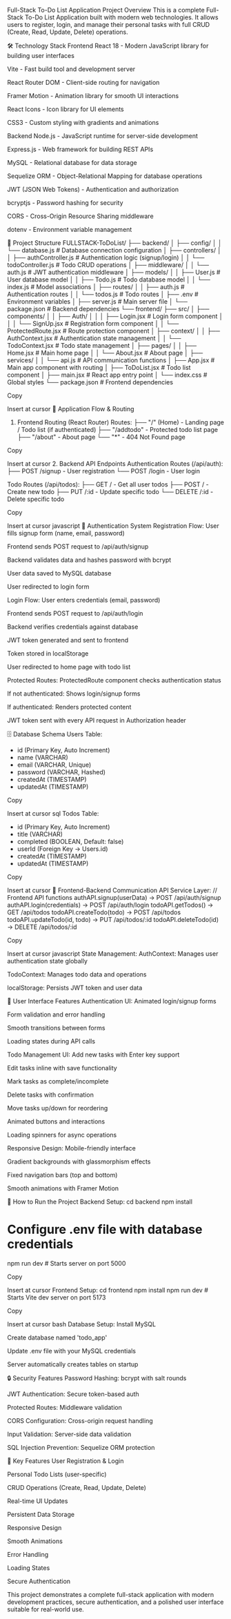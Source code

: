 Full-Stack To-Do List Application
Project Overview
This is a complete Full-Stack To-Do List Application built with modern web technologies. It allows users to register, login, and manage their personal tasks with full CRUD (Create, Read, Update, Delete) operations.

🛠️ Technology Stack
Frontend
React 18 - Modern JavaScript library for building user interfaces

Vite - Fast build tool and development server

React Router DOM - Client-side routing for navigation

Framer Motion - Animation library for smooth UI interactions

React Icons - Icon library for UI elements

CSS3 - Custom styling with gradients and animations

Backend
Node.js - JavaScript runtime for server-side development

Express.js - Web framework for building REST APIs

MySQL - Relational database for data storage

Sequelize ORM - Object-Relational Mapping for database operations

JWT (JSON Web Tokens) - Authentication and authorization

bcryptjs - Password hashing for security

CORS - Cross-Origin Resource Sharing middleware

dotenv - Environment variable management

📁 Project Structure
FULLSTACK-ToDoList/
├── backend/
│   ├── config/
│   │   └── database.js          # Database connection configuration
│   ├── controllers/
│   │   ├── authController.js    # Authentication logic (signup/login)
│   │   └── todoController.js    # Todo CRUD operations
│   ├── middleware/
│   │   └── auth.js             # JWT authentication middleware
│   ├── models/
│   │   ├── User.js             # User database model
│   │   ├── Todo.js             # Todo database model
│   │   └── index.js            # Model associations
│   ├── routes/
│   │   ├── auth.js             # Authentication routes
│   │   └── todos.js            # Todo routes
│   ├── .env                    # Environment variables
│   ├── server.js               # Main server file
│   └── package.json            # Backend dependencies
└── frontend/
    ├── src/
    │   ├── components/
    │   │   ├── Auth/
    │   │   │   ├── Login.jsx    # Login form component
    │   │   │   └── SignUp.jsx   # Registration form component
    │   │   └── ProtectedRoute.jsx # Route protection component
    │   ├── context/
    │   │   ├── AuthContext.jsx  # Authentication state management
    │   │   └── TodoContext.jsx  # Todo state management
    │   ├── pages/
    │   │   ├── Home.jsx         # Main home page
    │   │   └── About.jsx        # About page
    │   ├── services/
    │   │   └── api.js           # API communication functions
    │   ├── App.jsx              # Main app component with routing
    │   ├── ToDoList.jsx         # Todo list component
    │   ├── main.jsx             # React app entry point
    │   └── index.css            # Global styles
    └── package.json             # Frontend dependencies


Copy

Insert at cursor
🔄 Application Flow & Routing
1. Frontend Routing (React Router)
Routes:
├── "/" (Home)           - Landing page / Todo list (if authenticated)
├── "/addtodo"          - Protected todo list page
├── "/about"            - About page
└── "*"                 - 404 Not Found page

Copy

Insert at cursor
2. Backend API Endpoints
Authentication Routes (/api/auth):
├── POST /signup        - User registration
└── POST /login         - User login

Todo Routes (/api/todos):
├── GET /               - Get all user todos
├── POST /              - Create new todo
├── PUT /:id            - Update specific todo
└── DELETE /:id         - Delete specific todo

Copy

Insert at cursor
javascript
🔐 Authentication System
Registration Flow:
User fills signup form (name, email, password)

Frontend sends POST request to /api/auth/signup

Backend validates data and hashes password with bcrypt

User data saved to MySQL database

User redirected to login form

Login Flow:
User enters credentials (email, password)

Frontend sends POST request to /api/auth/login

Backend verifies credentials against database

JWT token generated and sent to frontend

Token stored in localStorage

User redirected to home page with todo list

Protected Routes:
ProtectedRoute component checks authentication status

If not authenticated: Shows login/signup forms

If authenticated: Renders protected content

JWT token sent with every API request in Authorization header

🗄️ Database Schema
Users Table:
- id (Primary Key, Auto Increment)
- name (VARCHAR)
- email (VARCHAR, Unique)
- password (VARCHAR, Hashed)
- createdAt (TIMESTAMP)
- updatedAt (TIMESTAMP)

Copy

Insert at cursor
sql
Todos Table:
- id (Primary Key, Auto Increment)
- title (VARCHAR)
- completed (BOOLEAN, Default: false)
- userId (Foreign Key → Users.id)
- createdAt (TIMESTAMP)
- updatedAt (TIMESTAMP)

Copy

Insert at cursor
🔄 Frontend-Backend Communication
API Service Layer:
// Frontend API functions
authAPI.signup(userData)     → POST /api/auth/signup
authAPI.login(credentials)   → POST /api/auth/login
todoAPI.getTodos()          → GET /api/todos
todoAPI.createTodo(todo)    → POST /api/todos
todoAPI.updateTodo(id, todo) → PUT /api/todos/:id
todoAPI.deleteTodo(id)      → DELETE /api/todos/:id

Copy

Insert at cursor
javascript
State Management:
AuthContext: Manages user authentication state globally

TodoContext: Manages todo data and operations

localStorage: Persists JWT token and user data

🎨 User Interface Features
Authentication UI:
Animated login/signup forms

Form validation and error handling

Smooth transitions between forms

Loading states during API calls

Todo Management UI:
Add new tasks with Enter key support

Edit tasks inline with save functionality

Mark tasks as complete/incomplete

Delete tasks with confirmation

Move tasks up/down for reordering

Animated buttons and interactions

Loading spinners for async operations

Responsive Design:
Mobile-friendly interface

Gradient backgrounds with glassmorphism effects

Fixed navigation bars (top and bottom)

Smooth animations with Framer Motion

🚀 How to Run the Project
Backend Setup:
cd backend
npm install
# Configure .env file with database credentials
npm run dev  # Starts server on port 5000

Copy

Insert at cursor
Frontend Setup:
cd frontend
npm install
npm run dev  # Starts Vite dev server on port 5173

Copy

Insert at cursor
bash
Database Setup:
Install MySQL

Create database named 'todo_app'

Update .env file with your MySQL credentials

Server automatically creates tables on startup

🔒 Security Features
Password Hashing: bcrypt with salt rounds

JWT Authentication: Secure token-based auth

Protected Routes: Middleware validation

CORS Configuration: Cross-origin request handling

Input Validation: Server-side data validation

SQL Injection Prevention: Sequelize ORM protection

📱 Key Features
User Registration & Login

Personal Todo Lists (user-specific)

CRUD Operations (Create, Read, Update, Delete)

Real-time UI Updates

Persistent Data Storage

Responsive Design

Smooth Animations

Error Handling

Loading States

Secure Authentication

This project demonstrates a complete full-stack application with modern development practices, secure authentication, and a polished user interface suitable for real-world use.